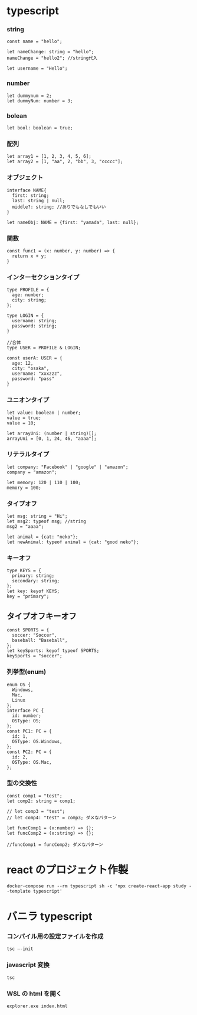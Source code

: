 # typescript

### string

```
const name = "hello";

let nameChange: string = "hello";
nameChange = "hello2"; //string代入

let username = "Hello";
```

### number

```
let dummynum = 2;
let dummyNum: number = 3;
```

### bolean

```
let bool: boolean = true;
```

### 配列

```
let array1 = [1, 2, 3, 4, 5, 6];
let array2 = [1, "aa", 2, "bb", 3, "ccccc"];
```

### オブジェクト

```
interface NAME{
  first: string;
  last: string | null;
  middle?: string; //ありでもなしでもいい
}

let nameObj: NAME = {first: "yamada", last: null};
```

### 関数

```
const func1 = (x: number, y: number) => {
  return x + y;
}
```

### インターセクションタイプ

```
type PROFILE = {
  age: number;
  city: string;
};

type LOGIN = {
  username: string;
  password: string;
}

//合体
type USER = PROFILE & LOGIN;

const userA: USER = {
  age: 12,
  city: "osaka",
  username: "xxxzzz",
  password: "pass"
}
```

### ユニオンタイプ

```
let value: boolean | number;
value = true;
value = 10;

let arrayUni: (number | string)[];
arrayUni = [0, 1, 24, 46, "aaaa"];
```

### リテラルタイプ

```
let company: "Facebook" | "google" | "amazon";
company = "amazon";

let memory: 120 | 110 | 100;
memory = 100;
```

### タイプオフ

```
let msg: string = "Hi";
let msg2: typeof msg; //string
msg2 = "aaaa";

let animal = {cat: "neko"};
let newAnimal: typeof animal = {cat: "good neko"};
```

### キーオフ

```
type KEYS = {
  primary: string;
  secondary: string;
};
let key: keyof KEYS;
key = "primary";
```

## タイプオフキーオフ

```
const SPORTS = {
  soccer: "Soccer",
  baseball: "Baseball",
};
let keySports: keyof typeof SPORTS;
keySports = "soccer";
```

### 列挙型(enum)

```
enum OS {
  Windows,
  Mac,
  Linux
};
interface PC {
  id: number;
  OSType: OS;
};
const PC1: PC = {
  id: 1,
  OSType: OS.Windows,
};
const PC2: PC = {
  id: 2,
  OSType: OS.Mac,
};
```

### 型の交換性

```
const comp1 = "test";
let comp2: string = comp1;

// let comp3 = "test";
// let comp4: "test" = comp3; ダメなパターン

let funcComp1 = (x:number) => {};
let funcComp2 = (x:string) => {};

//funcComp1 = funcComp2; ダメなパターン
```

# react のプロジェクト作製

```
docker-compose run --rm typescript sh -c 'npx create-react-app study --template typescript'
```

# バニラ typescript

### コンパイル用の設定ファイルを作成

```
tsc –-init
```

### javascript 変換

```
tsc
```

### WSL の html を開く

```
explorer.exe index.html
```
